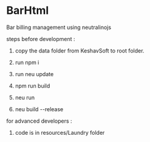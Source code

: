 # BarHtml
Bar billing management using neutralinojs

steps before development : 

1.  copy the data folder from KeshavSoft to root folder.

2.  run npm i

3.  run neu update

4.  npm run build

5.  neu run

6.  neu build --release

for advanced developers :

1.  code is in resources/Laundry folder
